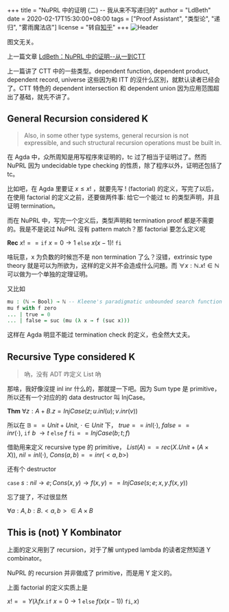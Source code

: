 +++
title = "NuPRL 中的证明 (二) -- 我从来不写递归的"
author = "LdBeth"
date = 2020-02-17T15:30:00+08:00
tags = ["Proof Assistant", "类型论", "递归", "雾雨魔法店"]
license = "转自[知乎](https://zhuanlan.zhihu.com/p/107183874)"
+++
![Header](v2-e6d675dc8016451cd7f7b49353613e7f_1440w.image.jpeg)

图文无关。

上一篇文章 [LdBeth：NuPRL 中的证明--从一到CTT](../105439235)

上一篇讲了 CTT 中的一些类型。dependent function, dependent product, dependent record, universe 这些因为和 ITT 的沒什么区別，就默认读者已经会了。CTT 特色的 dependent intersection 和 dependent union 因为应用范围超出了基础，就先不讲了。

## General Recursion considered K

 > 
 > Also, in some other type systems, general recursion is not expressible, and such structural recursion operations must be built in.

在 Agda 中，众所周知是用写程序來证明的，tc 过了相当于证明过了。然而 NuPRL 因为 undecidable type checking 的性质，除了程序以外，证明还包括了 tc。

比如吧，在 Agda 里要证 $x\leq x!$ ，就要先写 ! (factorial) 的定义，写完了以后，在使用 factorial 的定义之前，还要做两件事: 给它一个能过 tc 的类型声明，并且证明 termination。

而在 NuPRL 中，写完一个定义后，类型声明和 termination proof 都是不需要的。我是不是说过 NuPRL 沒有 pattern match？那 factorial 要怎么定义呢

$\textbf{Rec}\ x! == \texttt{if}\ x=0 \rightarrow 1\ \texttt{else}\ x(x-1)!\ \texttt{fi}$ 

啥玩意，x 为负数的时候岂不是 non termination 了么？沒错，extrinsic type theory 就是可以为所欲为，这样的定义并不会造成什么问題。而 $\forall x :\mathbb{N}. x! \in \mathbb{N}$ 可以做为一个单独的定理证明。

又比如

````agda
mu : (ℕ → Bool) → ℕ -- Kleene's paradigmatic unbounded search function
mu f with f zero
... | true = 0
... | false = suc (mu (λ x → f (suc x)))
````

这样在 Agda 明显不能过 termination check 的定义，也全然大丈夫。

## Recursive Type considered K

 > 
 > 吶，没有 ADT 咋定义 List 吶

那啥，我好像沒提 inl inr 什么的，那就提一下吧。因为 Sum type 是 primitive，所以还有一个对应的的 data destructor 叫 InjCase。

$\textbf{Thm}\ \forall z : A+B.z = InjCase(z;u.inl(u);v.inr(v))$ 

所以在 $\mathbb{B} == Unit+Unit,\ \cdot \in Unit$ 下， $true == inl(\cdot),\ false == inr(\cdot),\ \texttt{if}\ b\ \rightarrow t\ \texttt{else}\ f\ \texttt{fi} == InjCase(b ; t; f)$ 

借助用来定义 recursive type 的 primitive， $List (A) == rec(X.Unit+(A\times X)),\ nil = inl(\cdot),\ Cons(a,b)==inr(<a,b>)$ 

还有个 destructor

$\texttt{case}\ s: nil \rightarrow e; Cons(x,y) \rightarrow f(x,y) == InjCase(s;e;x,y.f(x,y))$ 

忘了提了，不过很显然

$\forall a : A, b : B. <a, b> \in A \times B$ 

## This is (not) Y Kombinator

上面的定义用到了 recursion，对于了解 untyped lambda 的读者定然知道 Y combinator。

NuPRL 的 recursion 并非做成了 primitive，而是用 Y 定义的。

上面 factorial 的定义实质上是

$x! == Y(\lambda fx. \texttt{if}\ x=0 \rightarrow 1\ \texttt{else}\ f(x(x-1))\ \texttt{fi}, x)$ 


